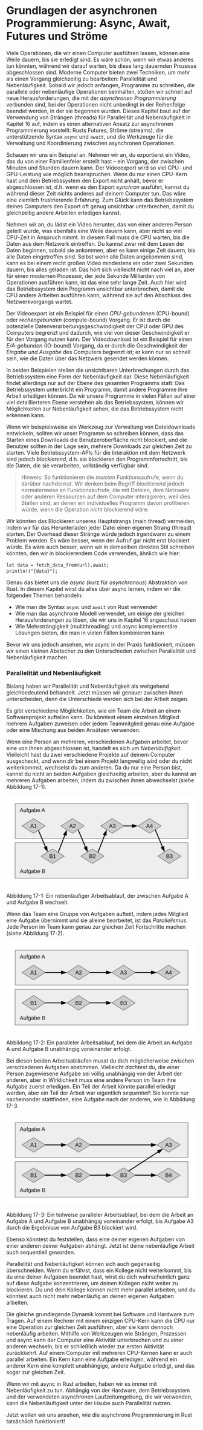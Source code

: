 # Grundlagen der asynchronen Programmierung: Async, Await, Futures und Ströme

Viele Operationen, die wir einen Computer ausführen lassen, können eine Weile
dauern, bis sie erledigt sind. Es wäre schön, wenn wir etwas anderes tun
könnten, während wir darauf warten, bis diese lang dauernden Prozesse
abgeschlossen sind. Moderne Computer bieten zwei Techniken, um mehr als einen
Vorgang gleichzeitig zu bearbeiten: Parallelität und Nebenläufigkeit. Sobald
wir jedoch anfangen, Programme zu schreiben, die parallele oder nebenläufige
Operationen beinhalten, stoßen wir schnell auf neue Herausforderungen, die mit
der _asynchronen Programmierung_ verbunden sind, bei der Operationen nicht
unbedingt in der Reihenfolge beendet werden, in der sie begonnen wurden. Dieses
Kapitel baut auf der Verwendung von Strängen (threads) für Parallelität und
Nebenläufigkeit in Kapitel 16 auf, indem es einen alternativen Ansatz zur
asynchronen Programmierung vorstellt: Rusts Futures, Ströme (streams), die
unterstützende Syntax `async` und `await`, und die Werkzeuge für die Verwaltung
und Koordinierung zwischen asynchronen Operationen.

Schauen wir uns ein Beispiel an. Nehmen wir an, du exportierst ein Video, das
du von einer Familienfeier erstellt hast &ndash; ein Vorgang, der zwischen
Minuten und Stunden dauern kann. Der Videoexport wird so viel CPU- und
GPU-Leistung wie möglich beanspruchen. Wenn du nur einen CPU-Kern hast und dein
Betriebssystem den Export nicht anhält, bevor er abgeschlossen ist, d.h. wenn
es den Export _synchron_ ausführt, kannst du während dieser Zeit nichts anderes
auf deinem Computer tun. Das wäre eine ziemlich frustrierende Erfahrung. Zum
Glück kann das Betriebssystem deines Computers den Export oft genug unsichtbar
unterbrechen, damit du gleichzeitig andere Arbeiten erledigen kannst.

Nehmen wir an, du lädst ein Video herunter, das von einer anderen Person
geteilt wurde, was ebenfalls eine Weile dauern kann, aber nicht so viel
CPU-Zeit in Anspruch nimmt. In diesem Fall muss die CPU warten, bis die Daten
aus dem Netzwerk eintreffen. Du kannst zwar mit dem Lesen der Daten beginnen,
sobald sie ankommen, aber es kann einige Zeit dauern, bis alle Daten
eingetroffen sind. Selbst wenn alle Daten angekommen sind, kann es bei einem
recht großen Video mindestens ein oder zwei Sekunden dauern, bis alles geladen
ist. Das hört sich vielleicht nicht nach viel an, aber für einen modernen
Prozessor, der jede Sekunde Milliarden von Operationen ausführen kann, ist das
eine sehr lange Zeit. Auch hier wird das Betriebssystem dein Programm
unsichtbar unterbrechen, damit die CPU andere Arbeiten ausführen kann, während
sie auf den Abschluss des Netzwerkvorgangs wartet.

Der Videoexport ist ein Beispiel für einen _CPU-gebundenen_ (CPU-bound) oder
_rechengebunden_ (compute-bound) Vorgang. Er ist durch die potenzielle
Datenverarbeitungsgeschwindigkeit der CPU oder GPU des Computers begrenzt und
dadurch, wie viel von dieser Geschwindigkeit er für den Vorgang nutzen kann.
Der Videodownload ist ein Beispiel für einen _E/A-gebunden_ (IO-bound) Vorgang,
da er durch die Geschwindigkeit der _Eingabe und Ausgabe_ des Computers
begrenzt ist; er kann nur so schnell sein, wie die Daten über das Netzwerk
gesendet werden können.

In beiden Beispielen stellen die unsichtbaren Unterbrechungen durch das
Betriebssystem eine Form der Nebenläufigkeit dar. Diese Nebenläufigkeit findet
allerdings nur auf der Ebene des gesamten Programms statt: Das Betriebssystem
unterbricht ein Programm, damit andere Programme ihre Arbeit erledigen können.
Da wir unsere Programme in vielen Fällen auf einer viel detaillierteren Ebene
verstehen als das Betriebssystem, können wir Möglichkeiten zur Nebenläufigkeit
sehen, die das Betriebssystem nicht erkennen kann.

Wenn wir beispielsweise ein Werkzeug zur Verwaltung von Dateidownloads
entwickeln, sollten wir unser Programm so schreiben können, dass das Starten
eines Downloads die Benutzeroberfläche nicht blockiert, und die Benutzer
sollten in der Lage sein, mehrere Downloads zur gleichen Zeit zu starten. Viele
Betriebssystem-APIs für die Interaktion mit dem Netzwerk sind jedoch
_blockierend_, d.h. sie blockieren den Programmfortschritt, bis die Daten, die
sie verarbeiten, vollständig verfügbar sind.

> Hinweis: So funktionieren die _meisten_ Funktionsaufrufe, wenn du darüber
> nachdenkst. Wir denken beim Begriff _blockierend_ jedoch normalerweise an
> Funktionsaufrufe, die mit Dateien, dem Netzwerk oder anderen Ressourcen auf
> dem Computer interagieren, weil dies Stellen sind, an denen ein individuelles
> Programm davon profitieren würde, wenn die Operation _nicht_ blockierend
> wäre.

Wir könnten das Blockieren unseres Hauptstrangs (main thread) vermeiden, indem
wir für das Herunterladen jeder Datei einen eigenen Strang (thread) starten.
Der Overhead dieser Stränge würde jedoch irgendwann zu einem Problem werden. Es
wäre besser, wenn der Aufruf gar nicht erst blockiert würde. Es wäre auch
besser, wenn wir in demselben direkten Stil schreiben könnten, den wir in
blockierendem Code verwenden, ähnlich wie hier:

```rust,ignore,does_not_compile
let data = fetch_data_from(url).await;
println!("{data}");
```

Genau das bietet uns die _async_ (kurz für _asynchronous_) Abstraktion von
Rust. In diesem Kapitel wirst du alles über async lernen, indem wir die
folgenden Themen behandeln:

- Wie man die Syntax `async` und `await` von Rust verwendet
- Wie man das asynchrone Modell verwendet, um einige der gleichen
  Herausforderungen zu lösen, die wir uns in Kapitel 16 angeschaut haben
- Wie Mehrsträngigkeit (multithreading) und async komplementäre Lösungen
  bieten, die man in vielen Fällen kombinieren kann

Bevor wir uns jedoch ansehen, wie async in der Praxis funktioniert, müssen wir
einen kleinen Abstecher zu den Unterschieden zwischen Parallelität und
Nebenläufigkeit machen.

### Parallelität und Nebenläufigkeit

Bislang haben wir Parallelität und Nebenläufigkeit als weitgehend
gleichbedeutend behandelt. Jetzt müssen wir genauer zwischen ihnen
unterscheiden, denn die Unterschiede werden sich bei der Arbeit zeigen.

Es gibt verschiedene Möglichkeiten, wie ein Team die Arbeit an einem
Softwareprojekt aufteilen kann. Du könntest einem einzelnen Mitglied mehrere
Aufgaben zuweisen oder jedem Teammitglied genau eine Aufgabe oder eine Mischung
aus beiden Ansätzen verwenden.

Wenn eine Person an mehreren, verschiedenen Aufgaben arbeitet, bevor eine von
ihnen abgeschlossen ist, handelt es sich um _Nebenläufigkeit_. Vielleicht hast
du zwei verschiedene Projekte auf deinem Computer ausgecheckt, und wenn dir bei
einem Projekt langweilig wird oder du nicht weiterkommst, wechselst du zum
anderen. Da du nur eine Person bist, kannst du nicht an beiden Aufgaben
gleichzeitig arbeiten, aber du kannst an mehreren Aufgaben arbeiten, indem du
zwischen ihnen abwechselst (siehe Abbildung 17-1).

<img alt="Nebenläufiger Arbeitsablauf" src="img/trpl17-01.svg" class="center" />

<span class="caption">Abbildung 17-1: Ein nebenläufiger Arbeitsablauf, der
zwischen Aufgabe A und Aufgabe B wechselt.</span>

Wenn das Team eine Gruppe von Aufgaben aufteilt, indem jedes Mitglied eine
Aufgabe übernimmt und sie alleine bearbeitet, ist das _Parallelismus_. Jede
Person im Team kann genau zur gleichen Zeit Fortschritte machen (siehe
Abbildung 17-2).

<img alt="Paralleler Arbeitsablauf" src="img/trpl17-02.svg" class="center" />

<span class="caption">Abbildung 17-2: Ein paralleler Arbeitsablauf, bei dem die
Arbeit an Aufgabe A und Aufgabe B unabhängig voneinander erfolgt.</span>

Bei diesen beiden Arbeitsabläufen musst du dich möglicherweise zwischen
verschiedenen Aufgaben abstimmen. Vielleicht _dachtest_ du, die einer Person
zugewiesene Aufgabe sei völlig unabhängig von der Arbeit der anderen, aber in
Wirklichkeit muss eine andere Person im Team ihre Aufgabe zuerst erledigen. Ein
Teil der Arbeit könnte parallel erledigt werden, aber ein Teil der Arbeit war
eigentlich _sequentiell_: Sie konnte nur nacheinander stattfinden, eine Aufgabe
nach der anderen, wie in Abbildung 17-3.

<img alt="Nebenläufiger Arbeitsablauf" src="img/trpl17-03.svg" class="center" />

<span class="caption">Abbildung 17-3: Ein teilweise paralleler Arbeitsablauf,
bei dem die Arbeit an Aufgabe A und Aufgabe B unabhängig voneinander erfolgt,
bis Aufgabe A3 durch die Ergebnisse von Aufgabe B3 blockiert wird.</span>

Ebenso könntest du feststellen, dass eine deiner eigenen Aufgaben von einer
anderen deiner Aufgaben abhängt. Jetzt ist deine nebenläufige Arbeit auch
sequentiell geworden.

Parallelität und Nebenläufigkeit können sich auch gegenseitig überschneiden.
Wenn du erfährst, dass ein Kollege nicht weiterkommt, bis du eine deiner
Aufgaben beendet hast, wirst du dich wahrscheinlich ganz auf diese Aufgabe
konzentrieren, um deinen Kollegen nicht weiter zu blockieren. Du und dein
Kollege können nicht mehr parallel arbeiten, und du könntest auch nicht mehr
nebenläufig an deinen eigenen Aufgaben arbeiten.

Die gleiche grundlegende Dynamik kommt bei Software und Hardware zum Tragen.
Auf einem Rechner mit einem einzigen CPU-Kern kann die CPU nur eine Operation
zur gleichen Zeit ausführen, aber sie kann dennoch nebenläufig arbeiten.
Mithilfe von Werkzeugen wie Strängen, Prozessen und async kann der Computer
eine Aktivität unterbrechen und zu einer anderen wechseln, bis er schließlich
wieder zur ersten Aktivität zurückkehrt. Auf einem Computer mit mehreren
CPU-Kernen kann er auch parallel arbeiten. Ein Kern kann eine Aufgabe
erledigen, während ein anderer Kern eine komplett unabhängige, andere Aufgabe
erledigt, und das sogar zur gleichen Zeit.

Wenn wir mit async in Rust arbeiten, haben wir es immer mit Nebenläufigkeit zu
tun. Abhängig von der Hardware, dem Betriebssystem und der verwendeten
asynchronen Laufzeitumgebung, die wir verwenden, kann die Nebenläufigkeit unter
der Haube auch Parallelität nutzen.

Jetzt wollen wir uns ansehen, wie die asynchrone Programmierung in Rust
tatsächlich funktioniert!
